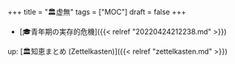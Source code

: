 +++
title = "🏛虚無"
tags = ["MOC"]
draft = false
+++

-   [🎓青年期の実存的危機]({{< relref "20220424212238.md" >}})

up: [🏛知恵まとめ (Zettelkasten)]({{< relref "zettelkasten.md" >}})
